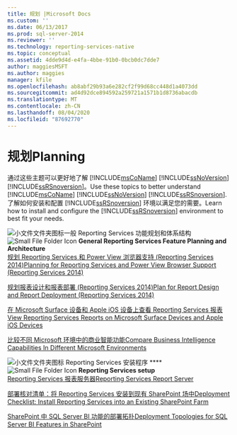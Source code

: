 ```yaml
---
title: 规划 |Microsoft Docs
ms.custom: ''
ms.date: 06/13/2017
ms.prod: sql-server-2014
ms.reviewer: ''
ms.technology: reporting-services-native
ms.topic: conceptual
ms.assetid: 4dde9d4d-e4fa-4bbe-91b0-0bcb0dc7dde7
author: maggiesMSFT
ms.author: maggies
manager: kfile
ms.openlocfilehash: ab8abf29b93a6e282cf2f99d68cc448d1a4073dd
ms.sourcegitcommit: ad4d92dce894592a259721a1571b1d8736abacdb
ms.translationtype: MT
ms.contentlocale: zh-CN
ms.lasthandoff: 08/04/2020
ms.locfileid: "87692770"
---
```

# <a name="planning"></a><span data-ttu-id="bd618-102">规划</span><span class="sxs-lookup"><span data-stu-id="bd618-102">Planning</span></span>
  <span data-ttu-id="bd618-103">通过这些主题可以更好地了解 [!INCLUDE[msCoName](../includes/msconame-md.md)] [!INCLUDE[ssNoVersion](../includes/ssnoversion-md.md)] [!INCLUDE[ssRSnoversion](../includes/ssrsnoversion-md.md)]。</span><span class="sxs-lookup"><span data-stu-id="bd618-103">Use these topics to better understand [!INCLUDE[msCoName](../includes/msconame-md.md)] [!INCLUDE[ssNoVersion](../includes/ssnoversion-md.md)] [!INCLUDE[ssRSnoversion](../includes/ssrsnoversion-md.md)].</span></span> <span data-ttu-id="bd618-104">了解如何安装和配置 [!INCLUDE[ssRSnoversion](../includes/ssrsnoversion-md.md)] 环境以满足您的需要。</span><span class="sxs-lookup"><span data-stu-id="bd618-104">Learn how to install and configure the [!INCLUDE[ssRSnoversion](../includes/ssrsnoversion-md.md)] environment to best fit your needs.</span></span>  
  
 <span data-ttu-id="bd618-105">![小文件文件夹图标](../../2014/integration-services/media/filefolder-small.gif "小文件文件夹图标")一般 Reporting Services 功能规划和体系结构 </span><span class="sxs-lookup"><span data-stu-id="bd618-105">![Small File Folder Icon](../../2014/integration-services/media/filefolder-small.gif "Small File Folder Icon") **General Reporting Services Feature Planning and Architecture**</span></span>  
 [<span data-ttu-id="bd618-106">规划 Reporting Services 和 Power View 浏览器支持 &#40;Reporting Services 2014&#41;</span><span class="sxs-lookup"><span data-stu-id="bd618-106">Planning for Reporting Services and Power View Browser Support &#40;Reporting Services 2014&#41;</span></span>](../../2014/reporting-services/browser-support-for-reporting-services-and-power-view.md)  
  
 [<span data-ttu-id="bd618-107">规划报表设计和报表部署 &#40;Reporting Services 2014&#41;</span><span class="sxs-lookup"><span data-stu-id="bd618-107">Plan for Report Design and Report Deployment &#40;Reporting Services 2014&#41;</span></span>](plan-for-report-design-and-report-deployment-reporting-services.md)  
  
 [<span data-ttu-id="bd618-108">在 Microsoft Surface 设备和 Apple iOS 设备上查看 Reporting Services 报表</span><span class="sxs-lookup"><span data-stu-id="bd618-108">View Reporting Services Reports on Microsoft Surface Devices and  Apple iOS Devices</span></span>](../../2014/reporting-services/view-reporting-services-reports-surface-ios-devices.md)  
  
 [<span data-ttu-id="bd618-109">比较不同 Microsoft 环境中的商业智能功能</span><span class="sxs-lookup"><span data-stu-id="bd618-109">Compare Business Intelligence Capabilities In Different Microsoft Environments</span></span>](../../2014/reporting-services/compare-business-intelligence-capabilities-in-different-microsoft-environments.md)  
  
 <span data-ttu-id="bd618-110">![小文件文件夹图标 Reporting Services 安装程序](../../2014/integration-services/media/filefolder-small.gif "小文件文件夹图标") \*\*\*\*</span><span class="sxs-lookup"><span data-stu-id="bd618-110">![Small File Folder Icon](../../2014/integration-services/media/filefolder-small.gif "Small File Folder Icon") **Reporting Services setup**</span></span>  
 [<span data-ttu-id="bd618-111">Reporting Services 报表服务器</span><span class="sxs-lookup"><span data-stu-id="bd618-111">Reporting Services Report Server</span></span>](../../2014/reporting-services/reporting-services-report-server.md)  
  
 [<span data-ttu-id="bd618-112">部署核对清单：将 Reporting Services 安装到现有 SharePoint 场中</span><span class="sxs-lookup"><span data-stu-id="bd618-112">Deployment Checklist: Install Reporting Services into an Existing SharePoint Farm</span></span>](../../2014/sql-server/install/deployment-checklist-install-reporting-services-existing-sharepoint-farm.md)  
  
 [<span data-ttu-id="bd618-113">SharePoint 中 SQL Server BI 功能的部署拓扑</span><span class="sxs-lookup"><span data-stu-id="bd618-113">Deployment Topologies for SQL Server BI Features in SharePoint</span></span>](../sql-server/install/deployment-topologies-for-sql-server-bi-features-in-sharepoint.md)    
  
  
